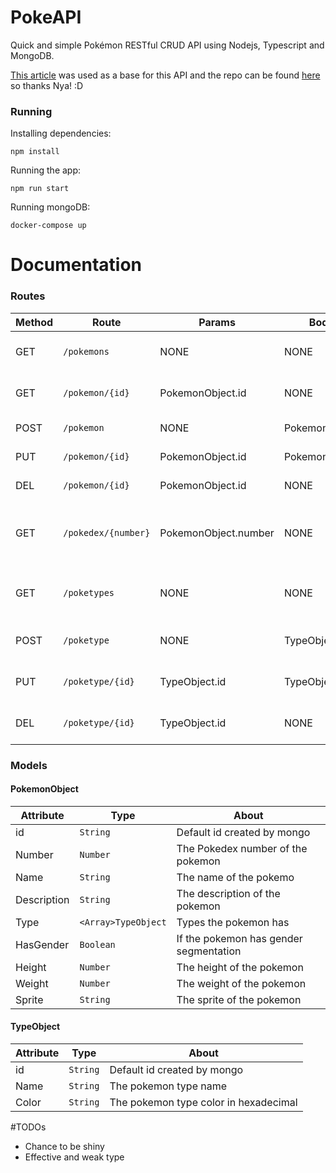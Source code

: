 # PokeAPI

Quick and simple Pokémon RESTful CRUD API using Nodejs, Typescript and MongoDB.

[This article](https://dev.to/nyagarcia/pokeapi-rest-in-nodejs-with-express-typescript-mongodb-and-docker-part-1-5f8g) was used as a base for this API and the repo can be found [here](https://github.com/NyaGarcia/pokeAPI) so thanks Nya! :D

### Running

Installing dependencies:
```
npm install
```

Running the app:
```
npm run start
```

Running mongoDB:
```
docker-compose up
```

# Documentation

### Routes

| Method  | Route | Params | Body | Description |
| ------------- | ------------- | ------------- | ------------- | ------------- |
| GET  | `/pokemons`  | NONE | NONE | Get the list of all pokemons |
| GET  | `/pokemon/{id}`  | PokemonObject.id | NONE | Get single pokemon by id |
| POST  | `/pokemon`  | NONE | PokemonObject | Add a new pokemon |
| PUT  | `/pokemon/{id}`  | PokemonObject.id | PokemonObject | Update a pokemon |
| DEL  | `/pokemon/{id}`  | PokemonObject.id | NONE | Delete a pokemon |
| GET  | `/pokedex/{number}`  | PokemonObject.number | NONE | Get single pokemon by its pokedex number |
| GET  | `/poketypes`  | NONE | NONE | Get the list of all pokemon types |
| POST  | `/poketype`  | NONE | TypeObject | Add a new pokemon type |
| PUT  | `/poketype/{id}`  | TypeObject.id | TypeObject | Update a pokemon type |
| DEL  | `/poketype/{id}`  | TypeObject.id | NONE | Delete a pokemon type |


### Models
#### PokemonObject

| Attribute  | Type | About |
| ------------- | ------------- | ------------- |
| id  | `String`  | Default id created by mongo |
| Number  | `Number`  | The Pokedex number of the pokemon |
| Name  | `String`  | The name of the pokemo |
| Description  | `String`  | The description of the pokemon |
| Type  | `<Array>TypeObject`  | Types the pokemon has |
| HasGender  | `Boolean`  | If the pokemon has gender segmentation |
| Height  | `Number`  | The height of the pokemon |
| Weight  | `Number`  | The weight of the pokemon |
| Sprite  | `String`  | The sprite of the pokemon |

#### TypeObject
| Attribute  | Type | About |
| ------------- | ------------- | ------------- |
| id  | `String`  | Default id created by mongo |
| Name  | `String`  | The pokemon type name |
| Color  | `String`  | The pokemon type color in hexadecimal |

#TODOs
- Chance to be shiny
- Effective and weak type
